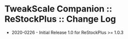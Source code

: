 # TweakScale Companion :: ReStockPlus :: Change Log

* 2020-0226 - Initial Release 1.0 for ReStockPlus >= 1.0.3